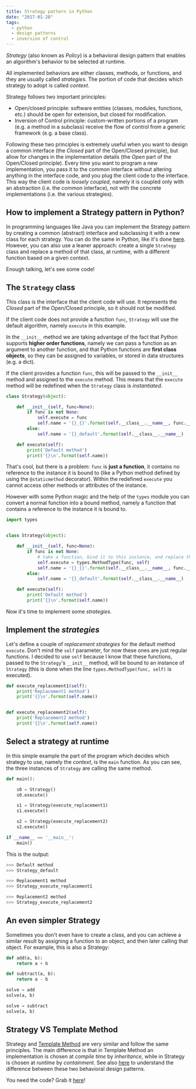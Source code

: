 ```yaml
---
title: Strategy pattern in Python
date: "2017-01-28"
tags:
  - python
  - design patterns
  - inversion of control
---
```


_Strategy_ (also known as _Policy_) is a behavioral design pattern that enables an algorithm's behavior to be selected at runtime.

All implemented behaviors are either classes, methods, or functions, and they are usually called _strategies_. The portion of code that decides which strategy to adopt is called _context_.

Strategy follows two important principles:

* Open/closed principle: software entities (classes, modules, functions, etc.) should be open for extension, but closed for modification.
* Inversion of Control principle: custom-written portions of a program (e.g. a method in a subclass) receive the flow of control from a generic framework (e.g. a base class).

Following these two principles is extremely useful when you want to design a common interface (the _Closed_ part of the Open/Closed principle), but allow for changes in the implementation details (the _Open_ part of the Open/Closed principle). Every time you want to program a new implementation, you pass it to the common interface without altering anything in the interface code, and you plug the client code to the interface. This way the client code is _loosely coupled_, namely it is coupled only with an abstraction (i.e. the common interface), not with the concrete implementations (i.e. the various strategies).

## How to implement a Strategy pattern in Python?

In programming languages like Java you can implement the Strategy pattern by creating a common (abstract) interface and subclassing it with a new class for each strategy. You can do the same in Python, like it's done [here](http://python-3-patterns-idioms-test.readthedocs.io/en/latest/FunctionObjects.html#strategy-choosing-the-algorithm-at-runtime). However, you can also use a leaner approach: create a single `Strategy` class and replace a method of that class, at runtime, with a different function based on a given context.

Enough talking, let's see some code!

## The `Strategy` class

This class is the interface that the client code will use. It represents the _Closed_ part of the Open/Closed principle, so it should not be modified.

If the client code does not provide a function `func`, `Strategy` will use the default algorithm, namely `execute` in this example.

In the `__init__` method we are taking advantage of the fact that Python supports **higher order functions**, namely we can pass a function as an argument to another function, and that Python functions are **first class objects**, so they can be assigned to variables, or stored in data structures (e.g. a dict).

If the client provides a function `func`, this will be passed to the `__init__` method and assigned to the `execute` method. This means that the `execute` method will be redefined when the `Strategy` class is _instantiated_.

```python
class Strategy(object):

    def __init__(self, func=None):
        if func is not None:
            self.execute = func
            self.name = '{}_{}'.format(self.__class__.__name__, func.__name__)
        else:
            self.name = '{}_default'.format(self.__class__.__name__)

    def execute(self):
        print('Default method')
        print('{}\n'.format(self.name))
```

That's cool, but there is a problem: `func` is **just a function**, it contains no reference to the instance it is bound to (like a Python method defined by using the `@staticmethod` decorator). Within the redefined `execute` you cannot access other methods or attributes of the instance.

However with some Python magic and the help of the `types` module you can convert a normal function into a bound method, namely a function that contains a reference to the instance it is bound to.

```python
import types


class Strategy(object):

    def __init__(self, func=None):
        if func is not None:
            # take a function, bind it to this instance, and replace the default bound method 'execute' with this new bound method.
            self.execute = types.MethodType(func, self)
            self.name = '{}_{}'.format(self.__class__.__name__, func.__name__)
        else:
            self.name = '{}_default'.format(self.__class__.__name__)

    def execute(self):
        print('Default method')
        print('{}\n'.format(self.name))
```

Now it's time to implement some _strategies_.

## Implement the _strategies_

Let's define a couple of _replacement strategies_ for the default method `execute`. Don't mind the `self` parameter, for now these ones are just regular functions. I decided to use `self` because I know that these functions, passed to the `Strategy`'s `__init__` method, will be bound to an instance of `Strategy` (this is done when the line `types.MethodType(func, self)` is executed).

```python
def execute_replacement1(self):
    print('Replacement1 method')
    print('{}\n'.format(self.name))


def execute_replacement2(self):
    print('Replacement2 method')
    print('{}\n'.format(self.name))
```

## Select a strategy at runtime

In this simple example the part of the program which decides which strategy to use, namely the _context_, is the `main` function. As you can see, the three instances of `Strategy` are calling the same method.

```python
def main():

    s0 = Strategy()
    s0.execute()

    s1 = Strategy(execute_replacement1)
    s1.execute()

    s2 = Strategy(execute_replacement2)
    s2.execute()

if __name__ == '__main__':
    main()
```

This is the output:

```python
>>> Default method
>>> Strategy_default

>>> Replacement1 method
>>> Strategy_execute_replacement1

>>> Replacement2 method
>>> Strategy_execute_replacement2
```

## An even simpler Strategy

Sometimes you don't even have to create a class, and you can achieve a similar result by assigning a function to an object, and then later calling that object. For example, this is also a Strategy:

```python
def add(a, b):
    return a + b

def subtract(a, b):
    return a - b

solve = add
solve(a, b)

solve = subtract
solve(a, b)
```

## Strategy VS Template Method

Strategy and [Template Method](http://www.giacomodebidda.com/blog/template-method-pattern-in-python/) are very similar and follow the same principles. The main difference is that in Template Method an implementation is chosen at _compile time_ by _inheritance_, while in Strategy is chosen at _runtime_ by _containment_. See also [here](http://stackoverflow.com/a/669366) to understand the difference between these two behavioral design patterns.

You need the code? Grab it [here](https://github.com/jackdbd/design-patterns)!
